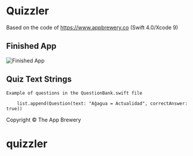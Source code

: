 # Quizzler
Based on the code of https://www.appbrewery.co (Swift 4.0/Xcode 9)


## Finished App
![Finished App](https://github.com/londonappbrewery/Images/blob/master/Quizzler.gif)



## Quiz Text Strings

    Example of questions in the QuestionBank.swift file
        
        list.append(Question(text: "Aĝagua = Actualidad", correctAnswer: true))
        

Copyright © The App Brewery
# quizzler

